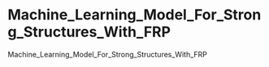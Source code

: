 # Machine_Learning_Model_For_Strong_Structures_With_FRP
Machine_Learning_Model_For_Strong_Structures_With_FRP
